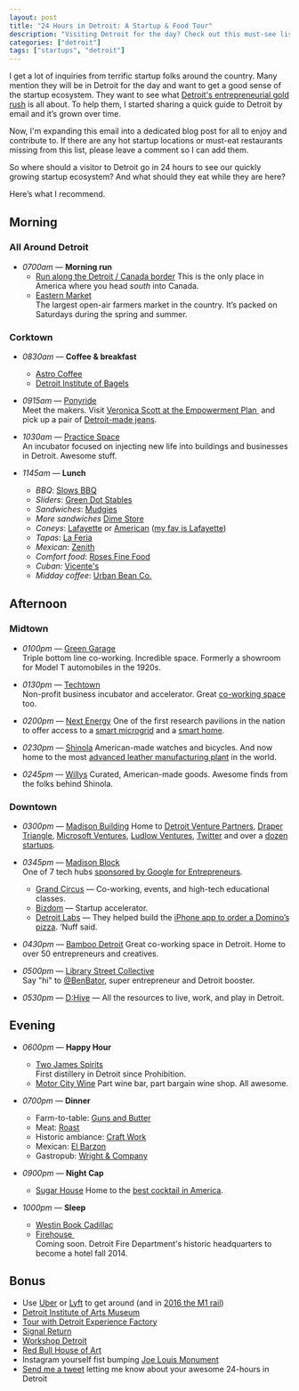 ```yaml
---
layout: post
title: "24 Hours in Detroit: A Startup & Food Tour"
description: "Visiting Detroit for the day? Check out this must-see list of startup places and restaurants."
categories: ["detroit"]
tags: ["startups", "detroit"]
---
```


I get a lot of inquiries from terrific startup folks around the country. Many mention they will be in Detroit for the day and want to get a good sense of the startup ecosystem. They want to see what [Detroit's entrepreneurial gold rush](/detroit/the-entrepreneurial-gold-rush-why-i-moved-from-san-francisco-to-detroit/) is all about. To help them, I started sharing a quick guide to Detroit by email and it’s grown over time.

Now, I'm expanding this email into a dedicated blog post for all to enjoy and contribute to. If there are any hot startup locations or must-eat restaurants missing from this list, please leave a comment so I can add them.

So where should a visitor to Detroit go in 24 hours to see our quickly growing startup ecosystem? And what should they eat while they are here?

Here’s what I recommend.

## Morning

### All Around Detroit
* *0700am* — **Morning run**
	* [Run along the Detroit / Canada border](http://www.mapmyrun.com/us/detroit-mi/3-50mi-run-on-5-20-13-route-212193317)
	  This is the only place in America where you head *south* into Canada.
	* [Eastern Market](http://www.detroiteasternmarket.com/)  
		The largest open-air farmers market in the country. It’s packed on Saturdays during the spring and summer.

### Corktown

* *0830am* — **Coffee & breakfast**
	* [Astro Coffee](http://www.astrodetroit.com/)
	* [Detroit Institute of Bagels](http://www.detroitinstituteofbagels.com/)

* *0915am* — [Ponyride](http://www.ponyride.org/)  
	Meet the makers. Visit [Veronica Scott at the Empowerment Plan ](http://www.empowermentplan.org/) and pick up a pair of [Detroit-made jeans](http://detroitdenim.com/).

* *1030am* — [Practice Space](http://practicespace.org/)  
	An incubator focused on injecting new life into buildings and businesses in Detroit. Awesome stuff.

* *1145am* — **Lunch**
	* *BBQ*: [Slows BBQ](http://slowsbarbq.com/)
	* *Sliders*: [Green Dot Stables](http://greendotstables.com/)
	* *Sandwiches*: [Mudgies](http://www.mudgiesdeli.com/)
	* *More sandwiches* [Dime Store](http://www.eatdimestore.com/)
	* *Coneys*: [Lafayette](http://www.yelp.com/biz/lafayette-coney-island-detroit) or [American](http://www.americanconeyisland.com/) ([my fav is Lafayette](http://www.freep.com/article/20100309/FEATURES02/100309063/1320/Top-coney-islands-to-have-Food-Wars-taste-off))
	* *Tapas*: [La Feria](http://laferiadetroit.com/)
	* *Mexican*: [Zenith](http://thezenithatthefisher.com/)
	* *Comfort food*: [Roses Fine Food](https://www.facebook.com/pages/Roses-Fine-Food/1438157223092767)
	* *Cuban:* [Vicente's](http://www.vicente.us/)
	* *Midday coffee*: [Urban Bean Co.](http://www.urbanbeanco.com/)

## Afternoon

### Midtown

* *0100pm* — [Green Garage](http://greengaragedetroit.com/)  
	Triple bottom line co-working. Incredible space. Formerly a showroom for Model T automobiles in the 1920s.

* *0130pm* — [Techtown](http://techtowndetroit.org/)  
	Non-profit business incubator and accelerator. Great [co-working space](http://www.junction440.com/en) too.

* *0200pm* — [Next Energy](http://www.nextenergy.org/)
	One of the first research pavilions in the nation to offer access to a [smart microgrid](http://en.wikipedia.org/wiki/Smart_grid) and a [smart home](http://www.nextenergy.org/nexthome/).

* *0230pm* — [Shinola](http://www.shinola.com/)
	American-made watches and bicycles. And now home to the most [advanced leather manufacturing plant](http://www.crainsdetroit.com/article/20140511/NEWS/305119968/shinola-opens-leather-factory) in the world.

* *0245pm* — [Willys](https://www.facebook.com/WillysDetroit)
	Curated, American-made goods. Awesome finds from the folks behind Shinola.

### Downtown

* *0300pm* — [Madison Building](http://www.eventsatmadison.com/)
	Home to [Detroit Venture Partners](http://www.detroitventurepartners.com/), [Draper Triangle](http://www.crainsdetroit.com/article/20140126/NEWS/301269967/vc-draper-triangle-invests-here), [Microsoft Ventures](http://www.mlive.com/business/detroit/index.ssf/2014/05/microsoft_ventures_coming_to_d.html), [Ludlow Ventures](http://ludlowventures.com/), [Twitter](http://www.huffingtonpost.com/2012/04/04/twitter-opens-detroit-office-madison-building_n_1402644.html) and over a [dozen startups](http://www.detroitventurepartners.com/portfolio.html).

* *0345pm* — [Madison Block](http://www.madisonblock.com/)  
	One of 7 tech hubs [sponsored by Google for Entrepreneurs](http://www.google.com/entrepreneurs/initiatives/na-tech-hubs.html).
	* [Grand Circus](http://www.grandcircus.co/) — Co-working, events, and high-tech educational classes.
	* [Bizdom](http://bizdom.com/) — Startup accelerator.
	* [Detroit Labs](http://www.detroitlabs.com/) — They helped build the [iPhone app to order a Domino’s pizza](http://techcrunch.com/2014/04/24/dominos-launches-its-ipad-pizza-ordering-app-with-3d-custom-pizza-builder/). ‘Nuff said.

* *0430pm* — [Bamboo Detroit](http://bamboodetroit.com/)
	Great co-working space in Detroit. Home to over 50 entrepreneurs and creatives.

* *0500pm* — [Library Street Collective](http://www.lscgallery.com/)  
	Say "hi" to [@BenBator](https://twitter.com/benbator), super entrepreneur and Detroit booster.

* *0530pm* — [D:Hive](http://dhivedetroit.org/) — All the resources to live, work, and play in Detroit.


## Evening

* *0600pm* — **Happy Hour**
	* [Two James Spirits](http://twojames.com/)  
		First distillery in Detroit since Prohibition.
	* [Motor City Wine](http://motorcitywine.com/)
		Part wine bar, part bargain wine shop. All awesome.

* *0700pm* — **Dinner**
	* Farm-to-table: [Guns and Butter](http://gbdetroit.com/)
	* Meat: [Roast](http://www.roastdetroit.com/)
	* Historic ambiance: [Craft Work](http://www.craftworkdetroit.com/)
	* Mexican: [El Barzon](http://upbizbiz.wix.com/el-barzon)
	* Gastropub: [Wright & Company](https://www.facebook.com/wrightdetroit)

* *0900pm* — **Night Cap**
	* [Sugar House](http://www.sugarhousedetroit.com/)
	Home to the [best cocktail in America](http://www.hellyeahdetroit.com/2013/08/07/the-best-cocktail-in-america-is-made-in-detroit/).

* *1000pm* — **Sleep**
	* [Westin Book Cadillac](http://www.bookcadillacwestin.com/)
	* [Firehouse ](http://www.crainsdetroit.com/article/20130304/BLOG014/130309957/the-firepower-behind-the-detroit-firehouse-boutique-hotel)  
		Coming soon. Detroit Fire Department's historic headquarters to become a hotel fall 2014.

## Bonus
* Use [Uber](https://www.uber.com/) or [Lyft](https://www.lyft.com/) to get around (and in [2016 the M1 rail](http://en.wikipedia.org/wiki/Detroit_M-1_Rail_Line))
* [Detroit Institute of Arts Museum](http://www.dia.org/)
* [Tour with Detroit Experience Factory](http://www.weknowdetroit.com/)
* [Signal Return](http://signalreturnpress.org/)
* [Workshop Detroit](http://workshopdetroit.com/)
* [Red Bull House of Art](http://www.redbull.com/us/en/events/1331618729312/red-bull-house-of-art)
* Instagram yourself fist bumping [Joe Louis Monument](http://en.wikipedia.org/wiki/Monument_to_Joe_Louis)
* [Send me a tweet](http://twitter.com/tedserbinski) letting me know about your awesome 24-hours in Detroit
